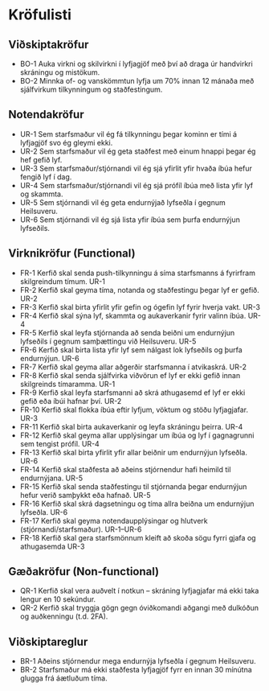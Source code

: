 # Kröfulisti

## Viðskiptakröfur
- BO-1	Auka virkni og skilvirkni í lyfjagjöf með því að draga úr handvirkri skráningu og mistökum.
- BO-2	Minnka of- og vanskömmtun lyfja um 70% innan 12 mánaða með sjálfvirkum tilkynningum og staðfestingum.

## Notendakröfur
- UR-1	Sem starfsmaður vil ég fá tilkynningu þegar kominn er tími á lyfjagjöf svo ég gleymi ekki.
- UR-2	Sem starfsmaður vil ég geta staðfest með einum hnappi þegar ég hef gefið lyf.
- UR-3	Sem starfsmaður/stjórnandi vil ég sjá yfirlit yfir hvaða íbúa hefur fengið lyf í dag.
- UR-4	Sem starfsmaður/stjórnandi vil ég sjá prófíl íbúa með lista yfir lyf og skammta.
- UR-5	Sem stjórnandi vil ég geta endurnýjað lyfseðla í gegnum Heilsuveru.
- UR-6	Sem stjórnandi vil ég sjá lista yfir íbúa sem þurfa endurnýjun lyfseðils.

## Virknikröfur (Functional)
- FR-1	Kerfið skal senda push-tilkynningu á síma starfsmanns á fyrirfram skilgreindum tímum.	UR-1
- FR-2	Kerfið skal geyma tíma, notanda og staðfestingu þegar lyf er gefið.	UR-2
- FR-3	Kerfið skal birta yfirlit yfir gefin og ógefin lyf fyrir hverja vakt.	UR-3
- FR-4	Kerfið skal sýna lyf, skammta og aukaverkanir fyrir valinn íbúa.	UR-4
- FR-5	Kerfið skal leyfa stjórnanda að senda beiðni um endurnýjun lyfseðils í gegnum samþættingu við Heilsuveru.	UR-5
- FR-6	Kerfið skal birta lista yfir lyf sem nálgast lok lyfseðils og þurfa endurnýjun.	UR-6
- FR-7	Kerfið skal geyma allar aðgerðir starfsmanna í atvikaskrá.	UR-2
- FR-8	Kerfið skal senda sjálfvirka viðvörun ef lyf er ekki gefið innan skilgreinds tímaramma.	UR-1
- FR-9	Kerfið skal leyfa starfsmanni að skrá athugasemd ef lyf er ekki gefið eða íbúi hafnar því.	UR-2
- FR-10	Kerfið skal flokka íbúa eftir lyfjum, vöktum og stöðu lyfjagjafar.	UR-3
- FR-11	Kerfið skal birta aukaverkanir og leyfa skráningu þeirra.	UR-4
- FR-12	Kerfið skal geyma allar upplýsingar um íbúa og lyf í gagnagrunni sem tengist prófíl.	UR-4
- FR-13	Kerfið skal birta yfirlit yfir allar beiðnir um endurnýjun lyfseðla.	UR-6
- FR-14	Kerfið skal staðfesta að aðeins stjórnendur hafi heimild til endurnýjana.	UR-5
- FR-15	Kerfið skal senda staðfestingu til stjórnanda þegar endurnýjun hefur verið samþykkt eða hafnað.	UR-5
- FR-16	Kerfið skal skrá dagsetningu og tíma allra beiðna um endurnýjun lyfseðla.	UR-6
- FR-17	Kerfið skal geyma notendaupplýsingar og hlutverk (stjórnandi/starfsmaður).	UR-1–UR-6
- FR-18	Kerfið skal gera starfsmönnum kleift að skoða sögu fyrri gjafa og athugasemda UR-3

## Gæðakröfur (Non-functional)
- QR-1	Kerfið skal vera auðvelt í notkun – skráning lyfjagjafar má ekki taka lengur en 10 sekúndur.
- QR-2	Kerfið skal tryggja gögn gegn óviðkomandi aðgangi með dulkóðun og auðkenningu (t.d. 2FA).

## Viðskiptareglur
- BR-1	Aðeins stjórnendur mega endurnýja lyfseðla í gegnum Heilsuveru.
- BR-2	Starfsmaður má ekki staðfesta lyfjagjöf fyrr en innan 30 mínútna glugga frá áætluðum tíma.
